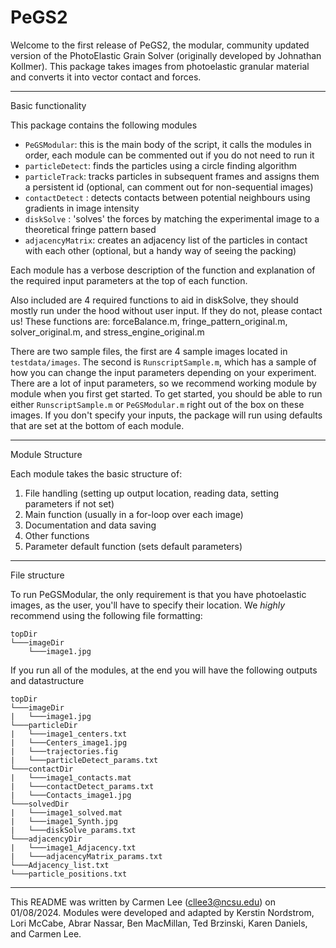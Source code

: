 # PeGS2

Welcome to the first release of PeGS2, the modular, community updated version of the PhotoElastic Grain Solver (originally developed by Johnathan Kollmer). This package takes images from photoelastic granular material and converts it into vector contact and forces. 


___
Basic functionality


This package contains the following modules
* `PeGSModular`: this is the main body of the script, it calls the modules in order, each module can be commented out if you do not need to run it
* `particleDetect`: finds the particles using a circle finding algorithm
* `particleTrack`: tracks particles in subsequent frames and assigns them a persistent id (optional, can comment out for non-sequential images)
* `contactDetect` : detects contacts between potential neighbours using gradients in image intensity
* `diskSolve` : 'solves' the forces by matching the experimental image to a theoretical fringe pattern based
* `adjacencyMatrix`: creates an adjacency list of the particles in contact with each other (optional, but a handy way of seeing the packing)

Each module has a verbose description of the function and explanation of the required input parameters at the top of each function.

Also included are 4 required functions to aid in diskSolve, they should mostly run under the hood without user input. If they do not, please contact us! These functions are: forceBalance.m, fringe\_pattern\_original.m, solver\_original.m, and stress\_engine\_original.m

There are two sample files, the first are 4 sample images located in `testdata/images`. The second is `RunscriptSample.m`, which has a sample of how you can change the input parameters depending on your experiment. There are a lot of input parameters, so we recommend working module by module when you first get started. To get started, you should be able to run either `RunscriptSample.m` or `PeGSModular.m` right out of the box on these images. If you don't specify your inputs, the package will run using defaults that are set at the bottom of each module.

___
Module Structure

Each module takes the basic structure of:

1. File handling (setting up output location, reading data, setting parameters if not set)
2. Main function (usually in a for-loop over each image)
3. Documentation and data saving
4. Other functions
5. Parameter default function (sets default parameters)


___
File structure

To run PeGSModular, the only requirement is that you have photoelastic images, as the user, you'll have to specify their location. We *highly* recommend using the following file formatting:

```
topDir
└───imageDir
	└───image1.jpg
```

If you run all of the modules, at the end you will have the following outputs and datastructure

```
topDir
└───imageDir
|	└───image1.jpg
└───particleDir
|	└───image1_centers.txt
|	└───Centers_image1.jpg
|	└───trajectories.fig
|	└───particleDetect_params.txt
└───contactDir
|	└───image1_contacts.mat
|	└───contactDetect_params.txt
|	└───Contacts_image1.jpg
└───solvedDir
|	└───image1_solved.mat
|	└───image1_Synth.jpg
|	└───diskSolve_params.txt
└───adjacencyDir
|	└───image1_Adjacency.txt
|	└───adjacencyMatrix_params.txt
└───Adjacency_list.txt
└───particle_positions.txt
```
___

This README was written by Carmen Lee (cllee3@ncsu.edu) on 01/08/2024. Modules were developed and adapted by Kerstin Nordstrom, Lori McCabe, Abrar Nassar, Ben MacMillan, Ted Brzinski, Karen Daniels, and Carmen Lee.
